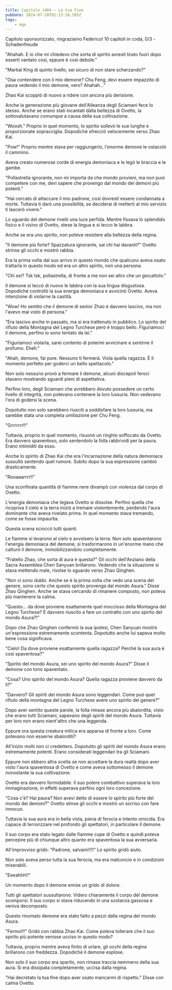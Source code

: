 ```yaml
---
title: Capitolo 1404 – La tua Fine
pubDate: 2024-07-20T02:13:16.505Z
tags:
    - mga
---
```



Capitolo sponsorizzato, ringraziamo Federico!
10 capitoli in coda, 0/3
-Schadenfreude


"Ahahah. E io che mi chiedevo che sorta di spirito avresti tirato fuori dopo esserti vantato così, eppure è così debole."


"Martial King di quinto livello, sei sicuro di non stare scherzando?"


"Osa contendere con il mio demone? Chu Feng, devi essere impazzito di paura vedendo il mio demone, vero? Ahahah..."


Zhao Kai scoppiò di nuovo a ridere con ancora più derisione.


Anche la generazione più giovane dell'Alleanza degli Sciamani fece lo stesso. Anche se erano stati incantati dalla bellezza di Ovetto, la sottovalutavano comunque a causa della sua coltivazione.


"Woosh." Proprio in quel momento, lo spirito sollevò le sue lunghe e proporzionate sopracciglia. Dopodiché sfrecciò velocemente verso Zhao Kai.


"Pow!" Proprio mentre stava per raggiungerlo, l'enorme demone le ostacolò il cammino.


Aveva creato numerose corde di energia demoniaca e le legò le braccia e le gambe.


"Pollastrella ignorante, non mi importa da che mondo provieni, ma non puoi competere con me, devi sapere che provengo dal mondo dei demoni più potenti."


"Hai cercato di attaccare il mio padrone, così dovresti essere condannata a morte. Tuttavia ti darò una possibilità, se deciderai di metterti al mio servizio ti lascerò vivere."


Lo sguardo del demone rivelò una luce perfida. Mentre fissava lo splendido fisico e il visino di Ovetto, stese la lingua e si lecco le labbra.


Anche se era uno spirito, non poteva resistere alla bellezza della regina.


"Il demone più forte? Spazzatura ignorante, sai chi hai davanti?" Ovetto strinse gli occhi e mostrò rabbia.


Era la prima volta dal suo arrivo in questo mondo che qualcuno aveva osato trattarla in questo modo ed era un altro spirito, non una persona.


"Chi sei? Tsk tsk, pollastrella, di fronte a me non sei altro che un giocattolo."


Il demone si leccò di nuovo le labbra con la sua lingua disgustosa. Dopodiché controllò la sua energia demoniaca e avvicinò Ovetto. Aveva intenzione di violarne la castità.


"Wow! Ho sentito che il demone di senior Zhao è davvero lascivo, ma non l'avevo mai visto di persona."


"Era lascivo anche in passato, ma si era trattenuto in pubblico. Lo spirito del rifiuto della Montagna del Legno Turchese però è troppo bello. Figuriamoci il demone, perfino io sono tentato da lei."


"Figuriamoci violarla, sarei contento di potermi avvicinare e sentirne il profumo. Eheh."


"Ahah, demone, fai pure. Nessuno ti fermerà. Viola quella ragazza. È il momento perfetto per goderci un bello spettacolo."


Non solo nessuno provò a fermare il demone, alcuni discepoli feroci stavano mostrando sguardi pieni di aspettativa.


Perfino loro, degli Sciamani che avrebbero dovuto possedere un certo livello di integrità, non potevano contenere la loro lussuria. Non vedevano l'ora di godersi la scena.


Dopotutto non solo sarebbero riusciti a soddisfare la loro lussuria, ma sarebbe stata una completa umiliazione per Chu Feng.


"Grrrrrrr!!"


Tuttavia, proprio in quel momento, risuonò un ringhio soffocato da Ovetto. Era davvero spaventoso, solo sentendolo la folla rabbrividì per la paura. Erano intimiditi da esso.


Anche lo spirito di Zhao Kai che era l'incarnazione della natura demoniaca sussultò sentendo quel rumore. Subito dopo la sua espressione cambiò drasticamente.


"Rooaaarrrr!!"


Una sconfinata quantità di fiamme nere divampò con violenza dal corpo di Ovetto.


L'energia demoniaca che legava Ovetto si dissolse. Perfino quella che ricopriva il cielo e la terra iniziò a tremare violentemente, perdendo l'aura dominante che aveva rivelato prima. In quel momento stava tremando, come se fosse impaurita.


Questa scena scioccò tutti quanti.


Le fiamme si levarono al cielo e avvolsero la terra. Non solo spaventarono l'energia demoniaca del demone, si trasformarono in un'enorme mano che catturò il demone, immobilizzandolo completamente.


"Fratello Zhao, che sorta di aura è questa?" Gli occhi dell'Anziano della Sacra Assemblea Chen Sanyuan brillarono. Vedendo che la situazione si stava mettendo male, rivolse lo sguardo verso Zhao Qinghen.


"Non ci sono dubbi. Anche se è la prima volta che vedo una scena del genere, sono certo che questo spirito provenga dal mondo Asura." Disse Zhao Qinghen. Anche se stava cercando di rimanere composto, non poteva più mantenere la calma.


"Questo... da dove proviene esattamente quel moccioso della Montagna del Legno Turchese? È davvero riuscito a fare un contratto con uno spirito del mondo Asura?!"


Dopo che Zhao Qinghen confermò la sua ipotesi, Chen Sanyuan mostrò un'espressione estremamente scontenta. Dopotutto anche lui sapeva molto bene cosa significava.


"Cielo! Da dove proviene esattamente quella ragazza? Perché la sua aura è così spaventosa?"


"Spirito del mondo Asura, sei uno spirito del mondo Asura?" Disse il demone con tono spaventato.


"Cosa? Uno spirito del mondo Asura? Quella ragazza proviene davvero da lì?"


"Davvero? Gli spiriti del mondo Asura sono leggendari. Come può quel rifiuto della montagna del Legno Turchese avere uno spirito del genere?"


Dopo aver sentito queste parole, la folla rimase ancora più sbalordita, visto che erano tutti Sciamani, sapevano degli spiriti del mondo Asura. Tuttavia per loro non erano nient'altro che una leggenda.


Eppure ora questa creatura mitica era apparsa di fronte a loro. Come potevano non esserne sbalorditi?


All'inizio molti non ci credettero. Dopotutto gli spiriti del mondo Asura erano estremamente potenti. Erano considerati leggendari tra gli Sciamani.


Eppure non ebbero altra scelta se non accettare la dura realtà dopo aver visto l'aura spaventosa di Ovetto e come aveva sottomesso il demone nonostante la sua coltivazione.


Ovetto era davvero formidabile. Il suo potere combattivo superava la loro immaginazione, in effetti superava perfino ogni loro concezione.


"Cosa c'è? Hai paura? Non avevi detto di essere lo spirito più forte del mondo dei demoni?" Ovetto stinse gli occhi e mostrò un sorriso con fare innocuo.


Tuttavia la sua aura era in bella vista, piena di ferocia e intento omicida. Era capace di terrorizzare nel profondo gli spettatori, in particolare il demone.


Il suo corpo era stato legato dalle fiamme cupe di Ovetto e quindi poteva percepire più di chiunque altro quanto era spaventosa la sua avversaria.


All'improvviso gridò: "Padrone, salvami!!!!" Lo spirito gridò aiuto.


Non solo aveva perso tutta la sua ferocia, ma era malconcio e in condizioni miserabili.


"Eeeahhh!!"


Un momento dopo il demone emise un grido di dolore.


Tutti gli spettatori sussultarono. Videro chiaramente il corpo del demone scomporsi. Il suo corpo si stava riducendo in una sostanza gassosa e veniva decomposto.


Questo rinomato demone era stato fatto a pezzi dalla regina del mondo Asura.


"Fermo!!!" Gridò con rabbia Zhao Kai. Come poteva tollerare che il suo spirito più potente venisse ucciso in questo modo?


Tuttavia, proprio mentre aveva finito di urlare, gli occhi della regina brillarono con freddezza. Dopodiché il demone esplose.


Non solo il suo corpo era sparito, non rimase traccia nemmeno della sua aura. Si era dissipata completamente, uccisa dalla regina.


"Hai decretato la tua fine dopo aver osato mancarmi di rispetto." Disse con calma Ovetto.
                                


                                



